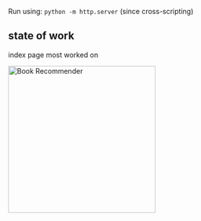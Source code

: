 Run using: ```python -m http.server``` 
(since cross-scripting)

## state of work
index page most worked on


<p align="left">
  <img src="https://github.com/user-attachments/assets/0ddc1cd3-f000-4965-9daf-dad430c1bc06" alt="Book Recommender" width="300"/>
</p>

